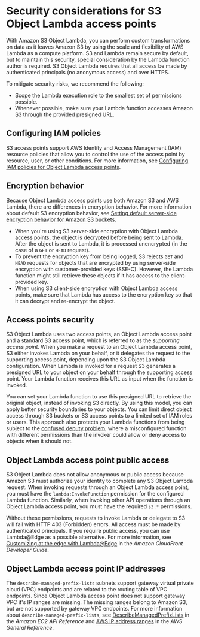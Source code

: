 # Security considerations for S3 Object Lambda access points<a name="olap-security"></a>

With Amazon S3 Object Lambda, you can perform custom transformations on data as it leaves Amazon S3 by using the scale and flexibility of AWS Lambda as a compute platform\. S3 and Lambda remain secure by default, but to maintain this security, special consideration by the Lambda function author is required\. S3 Object Lambda requires that all access be made by authenticated principals \(no anonymous access\) and over HTTPS\.

To mitigate security risks, we recommend the following: 
+ Scope the Lambda execution role to the smallest set of permissions possible\.
+ Whenever possible, make sure your Lambda function accesses Amazon S3 through the provided presigned URL\. 

## Configuring IAM policies<a name="olap-iam-policies"></a>

S3 access points support AWS Identity and Access Management \(IAM\) resource policies that allow you to control the use of the access point by resource, user, or other conditions\. For more information, see [Configuring IAM policies for Object Lambda access points](olap-policies.md)\.

## Encryption behavior<a name="olap-encryption"></a>

Because Object Lambda access points use both Amazon S3 and AWS Lambda, there are differences in encryption behavior\. For more information about default S3 encryption behavior, see [ Setting default server\-side encryption behavior for Amazon S3 buckets](bucket-encryption.md)\.
+ When you're using S3 server\-side encryption with Object Lambda access points, the object is decrypted before being sent to Lambda\. After the object is sent to Lambda, it is processed unencrypted \(in the case of a `GET` or `HEAD` request\)\.
+ To prevent the encryption key from being logged, S3 rejects `GET` and `HEAD` requests for objects that are encrypted by using server\-side encryption with customer\-provided keys \(SSE\-C\)\. However, the Lambda function might still retrieve these objects if it has access to the client\-provided key\.
+ When using S3 client\-side encryption with Object Lambda access points, make sure that Lambda has access to the encryption key so that it can decrypt and re\-encrypt the object\.

## Access points security<a name="olap-access-points-security"></a>

S3 Object Lambda uses two access points, an Object Lambda access point and a standard S3 access point, which is referred to as the *supporting access point*\. When you make a request to an Object Lambda access point, S3 either invokes Lambda on your behalf, or it delegates the request to the supporting access point, depending upon the S3 Object Lambda configuration\. When Lambda is invoked for a request S3 generates a presigned URL to your object on your behalf through the supporting access point\. Your Lambda function receives this URL as input when the function is invoked\.

You can set your Lambda function to use this presigned URL to retrieve the original object, instead of invoking S3 directly\. By using this model, you can apply better security boundaries to your objects\. You can limit direct object access through S3 buckets or S3 access points to a limited set of IAM roles or users\. This approach also protects your Lambda functions from being subject to the [confused deputy problem](https://docs.aws.amazon.com/IAM/latest/UserGuide/confused-deputy.html), where a misconfigured function with different permissions than the invoker could allow or deny access to objects when it should not\.

## Object Lambda access point public access<a name="olap-public-access"></a>

S3 Object Lambda does not allow anonymous or public access because Amazon S3 must authorize your identity to complete any S3 Object Lambda request\. When invoking requests through an Object Lambda access point, you must have the `lambda:InvokeFunction` permission for the configured Lambda function\. Similarly, when invoking other API operations through an Object Lambda access point, you must have the required `s3:*` permissions\. 

Without these permissions, requests to invoke Lambda or delegate to S3 will fail with HTTP 403 \(Forbidden\) errors\. All access must be made by authenticated principals\. If you require public access, you can use Lambda@Edge as a possible alternative\. For more information, see [Customizing at the edge with Lambda@Edge](https://docs.aws.amazon.com/AmazonCloudFront/latest/DeveloperGuide/lambda-at-the-edge.html) in the *Amazon CloudFront Developer Guide*\.

## Object Lambda access point IP addresses<a name="olap-ips"></a>

The `describe-managed-prefix-lists` subnets support gateway virtual private cloud \(VPC\) endpoints and are related to the routing table of VPC endpoints\. Since Object Lambda access point does not support gateway VPC it's IP ranges are missing\. The missing ranges belong to Amazon S3, but are not supported by gateway VPC endpoints\. For more information about `describe-managed-prefix-lists`, see [DescribeManagedPrefixLists](https://docs.aws.amazon.com/AWSEC2/latest/APIReference/API_DescribeManagedPrefixLists.html) in the *Amazon EC2 API Reference* and [AWS IP address ranges](https://docs.aws.amazon.com/general/latest/gr/aws-ip-ranges.html) in the *AWS General Reference*\.